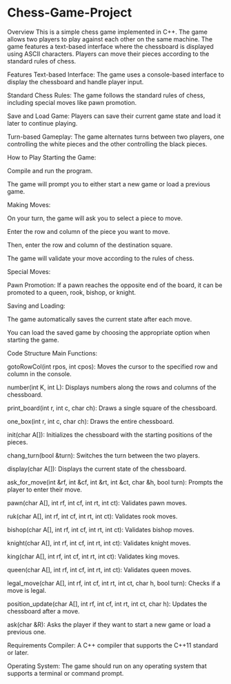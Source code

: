 # Chess-Game-Project
Overview
This is a simple chess game implemented in C++. The game allows two players to play against each other on the same machine. The game features a text-based interface where the chessboard is displayed using ASCII characters. Players can move their pieces according to the standard rules of chess.

Features
Text-based Interface: 
The game uses a console-based interface to display the chessboard and handle player input.

Standard Chess Rules: 
The game follows the standard rules of chess, including special moves like pawn promotion.

Save and Load Game: 
Players can save their current game state and load it later to continue playing.

Turn-based Gameplay: 
The game alternates turns between two players, one controlling the white pieces and the other controlling the black pieces.

How to Play
Starting the Game:

Compile and run the program.

The game will prompt you to either start a new game or load a previous game.

Making Moves:

On your turn, the game will ask you to select a piece to move.

Enter the row and column of the piece you want to move.

Then, enter the row and column of the destination square.

The game will validate your move according to the rules of chess.

Special Moves:

Pawn Promotion: If a pawn reaches the opposite end of the board, it can be promoted to a queen, rook, bishop, or knight.

Saving and Loading:

The game automatically saves the current state after each move.

You can load the saved game by choosing the appropriate option when starting the game.

Code Structure
Main Functions:

gotoRowCol(int rpos, int cpos): Moves the cursor to the specified row and column in the console.

number(int K, int L): Displays numbers along the rows and columns of the chessboard.

print_board(int r, int c, char ch): Draws a single square of the chessboard.

one_box(int r, int c, char ch): Draws the entire chessboard.

init(char A[]): Initializes the chessboard with the starting positions of the pieces.

chang_turn(bool &turn): Switches the turn between the two players.

display(char A[]): Displays the current state of the chessboard.

ask_for_move(int &rf, int &cf, int &rt, int &ct, char &h, bool turn): Prompts the player to enter their move.

pawn(char A[], int rf, int cf, int rt, int ct): Validates pawn moves.

ruk(char A[], int rf, int cf, int rt, int ct): Validates rook moves.

bishop(char A[], int rf, int cf, int rt, int ct): Validates bishop moves.

knight(char A[], int rf, int cf, int rt, int ct): Validates knight moves.

king(char A[], int rf, int cf, int rt, int ct): Validates king moves.

queen(char A[], int rf, int cf, int rt, int ct): Validates queen moves.

legal_move(char A[], int rf, int cf, int rt, int ct, char h, bool turn): Checks if a move is legal.

position_update(char A[], int rf, int cf, int rt, int ct, char h): Updates the chessboard after a move.

ask(char &R): Asks the player if they want to start a new game or load a previous one.

Requirements
Compiler: A C++ compiler that supports the C++11 standard or later.

Operating System: The game should run on any operating system that supports a terminal or command prompt.
